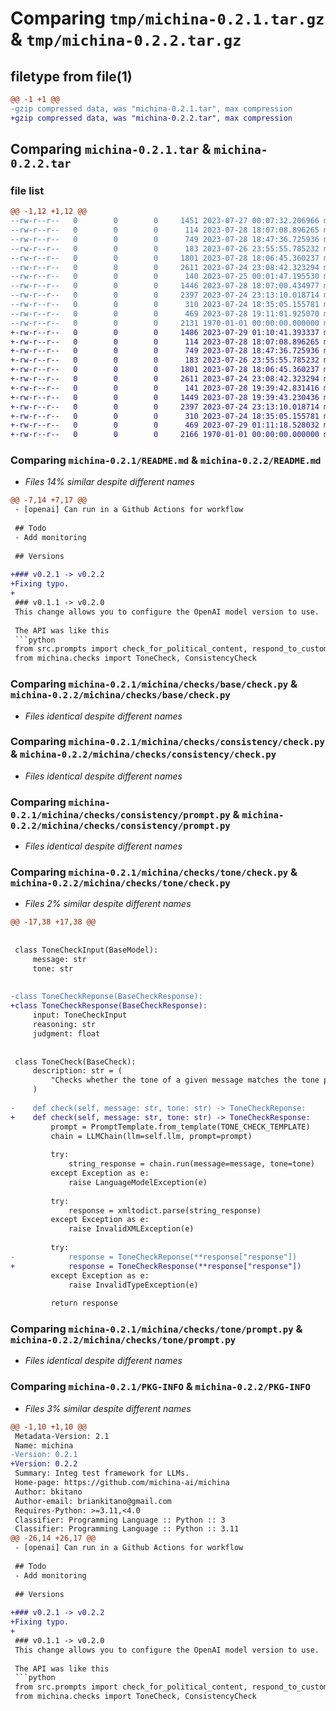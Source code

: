 # Comparing `tmp/michina-0.2.1.tar.gz` & `tmp/michina-0.2.2.tar.gz`

## filetype from file(1)

```diff
@@ -1 +1 @@
-gzip compressed data, was "michina-0.2.1.tar", max compression
+gzip compressed data, was "michina-0.2.2.tar", max compression
```

## Comparing `michina-0.2.1.tar` & `michina-0.2.2.tar`

### file list

```diff
@@ -1,12 +1,12 @@
--rw-r--r--   0        0        0     1451 2023-07-27 00:07:32.206966 michina-0.2.1/README.md
--rw-r--r--   0        0        0      114 2023-07-28 18:07:08.896265 michina-0.2.1/michina/checks/__init__.py
--rw-r--r--   0        0        0      749 2023-07-28 18:47:36.725936 michina-0.2.1/michina/checks/base/check.py
--rw-r--r--   0        0        0      183 2023-07-26 23:55:55.785232 michina-0.2.1/michina/checks/consistency/__init__.py
--rw-r--r--   0        0        0     1801 2023-07-28 18:06:45.360237 michina-0.2.1/michina/checks/consistency/check.py
--rw-r--r--   0        0        0     2611 2023-07-24 23:08:42.323294 michina-0.2.1/michina/checks/consistency/prompt.py
--rw-r--r--   0        0        0      140 2023-07-25 00:01:47.195530 michina-0.2.1/michina/checks/tone/__init__.py
--rw-r--r--   0        0        0     1446 2023-07-28 18:07:00.434977 michina-0.2.1/michina/checks/tone/check.py
--rw-r--r--   0        0        0     2397 2023-07-24 23:13:10.018714 michina-0.2.1/michina/checks/tone/prompt.py
--rw-r--r--   0        0        0      310 2023-07-24 18:35:05.155781 michina-0.2.1/michina/exceptions/exceptions.py
--rw-r--r--   0        0        0      469 2023-07-28 19:11:01.925070 michina-0.2.1/pyproject.toml
--rw-r--r--   0        0        0     2131 1970-01-01 00:00:00.000000 michina-0.2.1/PKG-INFO
+-rw-r--r--   0        0        0     1486 2023-07-29 01:10:41.393337 michina-0.2.2/README.md
+-rw-r--r--   0        0        0      114 2023-07-28 18:07:08.896265 michina-0.2.2/michina/checks/__init__.py
+-rw-r--r--   0        0        0      749 2023-07-28 18:47:36.725936 michina-0.2.2/michina/checks/base/check.py
+-rw-r--r--   0        0        0      183 2023-07-26 23:55:55.785232 michina-0.2.2/michina/checks/consistency/__init__.py
+-rw-r--r--   0        0        0     1801 2023-07-28 18:06:45.360237 michina-0.2.2/michina/checks/consistency/check.py
+-rw-r--r--   0        0        0     2611 2023-07-24 23:08:42.323294 michina-0.2.2/michina/checks/consistency/prompt.py
+-rw-r--r--   0        0        0      141 2023-07-28 19:39:42.831416 michina-0.2.2/michina/checks/tone/__init__.py
+-rw-r--r--   0        0        0     1449 2023-07-28 19:39:43.230436 michina-0.2.2/michina/checks/tone/check.py
+-rw-r--r--   0        0        0     2397 2023-07-24 23:13:10.018714 michina-0.2.2/michina/checks/tone/prompt.py
+-rw-r--r--   0        0        0      310 2023-07-24 18:35:05.155781 michina-0.2.2/michina/exceptions/exceptions.py
+-rw-r--r--   0        0        0      469 2023-07-29 01:11:18.528032 michina-0.2.2/pyproject.toml
+-rw-r--r--   0        0        0     2166 1970-01-01 00:00:00.000000 michina-0.2.2/PKG-INFO
```

### Comparing `michina-0.2.1/README.md` & `michina-0.2.2/README.md`

 * *Files 14% similar despite different names*

```diff
@@ -7,14 +7,17 @@
 - [openai] Can run in a Github Actions for workflow
 
 ## Todo
 - Add monitoring
 
 ## Versions
 
+### v0.2.1 -> v0.2.2
+Fixing typo.
+
 ### v0.1.1 -> v0.2.0
 This change allows you to configure the OpenAI model version to use.
 
 The API was like this
 ```python
 from src.prompts import check_for_political_content, respond_to_customer
 from michina.checks import ToneCheck, ConsistencyCheck
```

### Comparing `michina-0.2.1/michina/checks/base/check.py` & `michina-0.2.2/michina/checks/base/check.py`

 * *Files identical despite different names*

### Comparing `michina-0.2.1/michina/checks/consistency/check.py` & `michina-0.2.2/michina/checks/consistency/check.py`

 * *Files identical despite different names*

### Comparing `michina-0.2.1/michina/checks/consistency/prompt.py` & `michina-0.2.2/michina/checks/consistency/prompt.py`

 * *Files identical despite different names*

### Comparing `michina-0.2.1/michina/checks/tone/check.py` & `michina-0.2.2/michina/checks/tone/check.py`

 * *Files 2% similar despite different names*

```diff
@@ -17,38 +17,38 @@
 
 
 class ToneCheckInput(BaseModel):
     message: str
     tone: str
 
 
-class ToneCheckReponse(BaseCheckResponse):
+class ToneCheckResponse(BaseCheckResponse):
     input: ToneCheckInput
     reasoning: str
     judgment: float
 
 
 class ToneCheck(BaseCheck):
     description: str = (
         "Checks whether the tone of a given message matches the tone provided."
     )
 
-    def check(self, message: str, tone: str) -> ToneCheckReponse:
+    def check(self, message: str, tone: str) -> ToneCheckResponse:
         prompt = PromptTemplate.from_template(TONE_CHECK_TEMPLATE)
         chain = LLMChain(llm=self.llm, prompt=prompt)
 
         try:
             string_response = chain.run(message=message, tone=tone)
         except Exception as e:
             raise LanguageModelException(e)
 
         try:
             response = xmltodict.parse(string_response)
         except Exception as e:
             raise InvalidXMLException(e)
 
         try:
-            response = ToneCheckReponse(**response["response"])
+            response = ToneCheckResponse(**response["response"])
         except Exception as e:
             raise InvalidTypeException(e)
 
         return response
```

### Comparing `michina-0.2.1/michina/checks/tone/prompt.py` & `michina-0.2.2/michina/checks/tone/prompt.py`

 * *Files identical despite different names*

### Comparing `michina-0.2.1/PKG-INFO` & `michina-0.2.2/PKG-INFO`

 * *Files 3% similar despite different names*

```diff
@@ -1,10 +1,10 @@
 Metadata-Version: 2.1
 Name: michina
-Version: 0.2.1
+Version: 0.2.2
 Summary: Integ test framework for LLMs.
 Home-page: https://github.com/michina-ai/michina
 Author: bkitano
 Author-email: briankitano@gmail.com
 Requires-Python: >=3.11,<4.0
 Classifier: Programming Language :: Python :: 3
 Classifier: Programming Language :: Python :: 3.11
@@ -26,14 +26,17 @@
 - [openai] Can run in a Github Actions for workflow
 
 ## Todo
 - Add monitoring
 
 ## Versions
 
+### v0.2.1 -> v0.2.2
+Fixing typo.
+
 ### v0.1.1 -> v0.2.0
 This change allows you to configure the OpenAI model version to use.
 
 The API was like this
 ```python
 from src.prompts import check_for_political_content, respond_to_customer
 from michina.checks import ToneCheck, ConsistencyCheck
```

